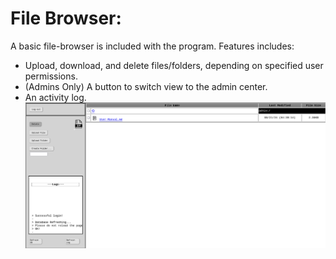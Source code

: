 # File Browser:
A basic file-browser is included with the program. Features includes: 
+ Upload, download, and delete files/folders, depending on specified user permissions.
+ (Admins Only) A button to switch view to the admin center.
+ An activity log.
![screenshot of the filebrowser.](https://github.com/allenc125789/TurtleNAS/blob/main/docs/images/screenshots/Screenshot%20from%202024-08-21%2000-08-11.png)
